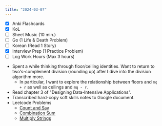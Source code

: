 ```yaml
---
title: "2024-03-07"
---
```


- [x] Anki Flashcards
- [x] KoL
- [ ] Sheet Music (10 min.)
- [ ] Go (1 Life & Death Problem)
- [ ] Korean (Read 1 Story)
- [x] Interview Prep (1 Practice Problem)
- [ ] Log Work Hours (Max 3 hours)

* Spent a while thinking through floor/ceiling identities. Want to return to two's-complement division (rounding up) after I dive into the division algorithm more.
	* In particular, I want to explore the relationship between floors and `mq + r` as well as ceilings and `mq - r`.
* Read chapter 3 of "Designing Data-Intensive Applications".
* Transcribed hard-copy soft skills notes to Google document.
* Leetcode Problems
	* [Count and Say](https://leetcode.com/problems/count-and-say/)
	* [Combination Sum](https://leetcode.com/problems/combination-sum/)
	* [Multiply Strings](https://leetcode.com/problems/multiply-strings/)